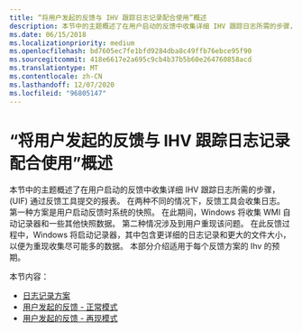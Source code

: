 ```yaml
---
title: “将用户发起的反馈与 IHV 跟踪日志记录配合使用”概述
description: 本节中的主题概述了在用户启动的反馈中收集详细 IHV 跟踪日志所需的步骤， (UIF) 通过反馈工具提交的报表。
ms.date: 06/15/2018
ms.localizationpriority: medium
ms.openlocfilehash: bd7605ec7fe1bfd9284dba8c49ffb76ebce95f90
ms.sourcegitcommit: 418e6617e2a695c9cb4b37b5b60e264760858acd
ms.translationtype: MT
ms.contentlocale: zh-CN
ms.lasthandoff: 12/07/2020
ms.locfileid: "96805147"
---
```

# <a name="user-initiated-feedback-with-ihv-trace-logging-overview"></a>“将用户发起的反馈与 IHV 跟踪日志记录配合使用”概述

本节中的主题概述了在用户启动的反馈中收集详细 IHV 跟踪日志所需的步骤， (UIF) 通过反馈工具提交的报表。 在两种不同的情况下，反馈工具会收集日志。 第一种方案是用户启动反馈时系统的快照。 在此期间，Windows 将收集 WMI 自动记录器和一些其他快照数据。 第二种情况涉及到用户重现该问题。 在此反馈过程中，Windows 将启动记录器，其中包含更详细的日志记录和更大的文件大小，以便为重现收集尽可能多的数据。 本部分介绍适用于每个反馈方案的 Ihv 的预期。

本节内容：

- [日志记录方案](logging-scenarios.md)
- [用户发起的反馈 - 正常模式](user-initiated-feedback-normal-mode.md)
- [用户发起的反馈 - 再现模式](user-initiated-feedback-repro-mode.md)
